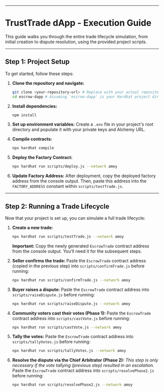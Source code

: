 -----

# TrustTrade dApp - Execution Guide

This guide walks you through the entire trade lifecycle simulation, from initial creation to dispute resolution, using the provided project scripts.

-----

## Step 1: Project Setup

To get started, follow these steps:

1.  **Clone the repository and navigate:**

    ```bash
    git clone <your-repository-url> # Replace with your actual repository URL
    cd escrow-dapp # Assuming 'escrow-dapp' is your Hardhat project directory
    ```

2.  **Install dependencies:**

    ```bash
    npm install
    ```

3.  **Set up environment variables:** Create a `.env` file in your project's root directory and populate it with your private keys and Alchemy URL.

4.  **Compile contracts:**

    ```bash
    npx hardhat compile
    ```

5.  **Deploy the Factory Contract:**

    ```bash
    npx hardhat run scripts/deploy.js --network amoy
    ```

6.  **Update Factory Address:** After deployment, copy the deployed factory address from the console output. Then, paste this address into the `FACTORY_ADDRESS` constant within `scripts/testTrade.js`.

-----

## Step 2: Running a Trade Lifecycle

Now that your project is set up, you can simulate a full trade lifecycle:

1.  **Create a new trade:**

    ```bash
    npx hardhat run scripts/testTrade.js --network amoy
    ```

    **Important:** Copy the newly generated `EscrowTrade` contract address from the console output. You'll need it for the subsequent steps.

2.  **Seller confirms the trade:**
    Paste the `EscrowTrade` contract address (copied in the previous step) into `scripts/confirmTrade.js` before running:

    ```bash
    npx hardhat run scripts/confirmTrade.js --network amoy
    ```

3.  **Buyer raises a dispute:**
    Paste the `EscrowTrade` contract address into `scripts/raiseDispute.js` before running:

    ```bash
    npx hardhat run scripts/raiseDispute.js --network amoy
    ```

4.  **Community voters cast their votes (Phase 1):**
    Paste the `EscrowTrade` contract address into `scripts/castVote.js` before running:

    ```bash
    npx hardhat run scripts/castVote.js --network amoy
    ```

5.  **Tally the votes:**
    Paste the `EscrowTrade` contract address into `scripts/tallyVotes.js` before running:

    ```bash
    npx hardhat run scripts/tallyVotes.js --network amoy
    ```

6.  **Resolve the dispute via the Chief Arbitrator (Phase 2):**
    *This step is only necessary if the vote tallying (previous step) resulted in an escalation.*
    Paste the `EscrowTrade` contract address into `scripts/resolvePhase2.js` before running:

    ```bash
    npx hardhat run scripts/resolvePhase2.js --network amoy
    ```
